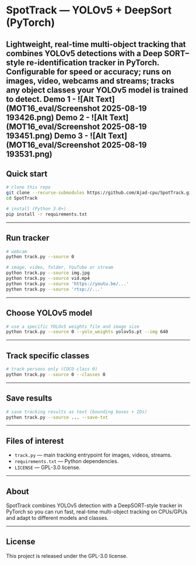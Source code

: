 # SpotTrack — YOLOv5 + DeepSort (PyTorch)

Lightweight, real-time multi-object tracking that combines YOLOv5 detections with a Deep SORT–style re-identification tracker in PyTorch. Configurable for speed or accuracy; runs on images, video, webcams and streams; tracks any object classes your YOLOv5 model is trained to detect.
Demo 1 - ![Alt Text](MOT16_eval/Screenshot 2025-08-19 193426.png) Demo 2 - ![Alt Text](MOT16_eval/Screenshot 2025-08-19 193451.png)
Demo 3 - ![Alt Text](MOT16_eval/Screenshot 2025-08-19 193531.png)
---

## Quick start

```bash
# clone this repo
git clone --recurse-submodules https://github.com/Ajad-cpu/SpotTrack.git
cd SpotTrack

# install (Python 3.8+)
pip install -r requirements.txt
```

---

## Run tracker

```bash
# webcam
python track.py --source 0

# image, video, folder, YouTube or stream
python track.py --source img.jpg
python track.py --source vid.mp4
python track.py --source 'https://youtu.be/...'
python track.py --source 'rtsp://...'
```

---

## Choose YOLOv5 model

```bash
# use a specific YOLOv5 weights file and image size
python track.py --source 0 --yolo_weights yolov5s.pt --img 640
```

---

## Track specific classes

```bash
# track persons only (COCO class 0)
python track.py --source 0 --classes 0
```

---

## Save results

```bash
# save tracking results as text (bounding boxes + IDs)
python track.py --source ... --save-txt
```

---

## Files of interest

* `track.py` — main tracking entrypoint for images, videos, streams.
* `requirements.txt` — Python dependencies.
* `LICENSE` — GPL-3.0 license.

---

## About

SpotTrack combines YOLOv5 detection with a DeepSORT-style tracker in PyTorch so you can run fast, real-time multi-object tracking on CPUs/GPUs and adapt to different models and classes.

---

## License

This project is released under the GPL-3.0 license.
